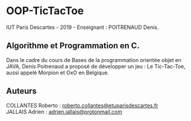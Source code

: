 # OOP-TicTacToe
IUT Paris Descartes - 2019 - Enseignant : POITRENAUD Denis.

## Algorithme et Programmation en C.

Dans le cadre du cours de Bases de la programmation orientée objet en JAVA, Denis Poitrenaud a proposé de développer un jeu : Le Tic-Tac-Toe, aussi appelé Morpion et OxO en Belgique.

## Auteurs

COLLANTES Roberto : <roberto.collantes@etuparisdescartes.fr>  
JALLAIS Adrien : <adrien.jallais@protonmail.com>  

##
